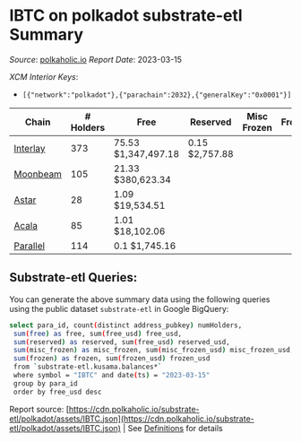 # IBTC on polkadot substrate-etl Summary

_Source_: [polkaholic.io](https://polkaholic.io) *Report Date*: 2023-03-15


*XCM Interior Keys*:
* `[{"network":"polkadot"},{"parachain":2032},{"generalKey":"0x0001"}]`


| Chain | # Holders | Free | Reserved | Misc Frozen | Frozen | Price | AssetID |
| ----- | --------- | ---- | -------- | ----------- | ------ | ----- | ------- |
| [Interlay](/polkadot/2032-interlay) | 373 | 75.53 $1,347,497.18 | 0.15 $2,757.88 |    |   | $17,841.21 | `{"Token":"IBTC"}` |
| [Moonbeam](/polkadot/2004-moonbeam) | 105 | 21.33 $380,623.34 |   |    |   | $17,841.21 | `{"Token":"120637696315203257380661607956669368914"}` |
| [Astar](/polkadot/2006-astar) | 28 | 1.09 $19,534.51 |   |    |   | $17,841.21 | `{"Token":"18446744073709551620"}` |
| [Acala](/polkadot/2000-acala) | 85 | 1.01 $18,102.06 |   |    |   | $17,841.21 | `{"ForeignAsset":"3"}` |
| [Parallel](/polkadot/2012-parallel) | 114 | 0.1 $1,745.16 |   |    |   | $17,841.21 | `{"Token":"122"}` |

## Substrate-etl Queries:
You can generate the above summary data using the following queries using the public dataset `substrate-etl` in Google BigQuery:
```bash
select para_id, count(distinct address_pubkey) numHolders, 
 sum(free) as free, sum(free_usd) free_usd,
 sum(reserved) as reserved, sum(free_usd) reserved_usd,
 sum(misc_frozen) as misc_frozen, sum(misc_frozen_usd) misc_frozen_usd,
 sum(frozen) as frozen, sum(frozen_usd) frozen_usd
 from `substrate-etl.kusama.balances*` 
 where symbol = "IBTC" and date(ts) = "2023-03-15"
 group by para_id
 order by free_usd desc
```


Report source: [https://cdn.polkaholic.io/substrate-etl/polkadot/assets/IBTC.json](https://cdn.polkaholic.io/substrate-etl/polkadot/assets/IBTC.json) | See [Definitions](/DEFINITIONS.md) for details
